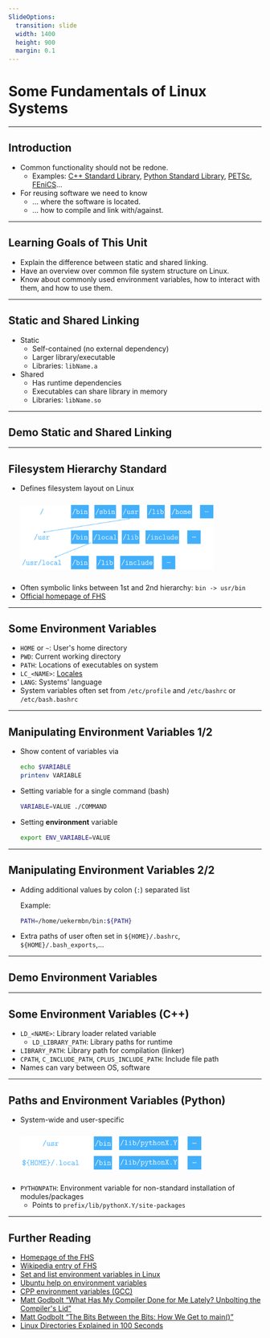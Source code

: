 ```yaml
---
SlideOptions:
  transition: slide
  width: 1400
  height: 900
  margin: 0.1
---
```


<style>
  .reveal strong {
  font-weight: bold;
      color: orange;
  }
  .reveal p {
      text-align: left;
  }
  .reveal section h1 {
      color: orange;
  }
  .reveal section h2 {
      color: orange;
  }
  .reveal section img {
    background:none;
    border:none;
    box-shadow:none;
  }
  .reveal code {
    font-family: 'Ubuntu Mono';
    color: orange;
  }
</style>


# Some Fundamentals of Linux Systems

---

## Introduction

- Common functionality should not be redone.
    - Examples: [C++ Standard Library](https://en.cppreference.com/w/cpp), [Python Standard Library](https://docs.python.org/3/library/), [PETSc](https://petsc.org/), [FEniCS](https://fenicsproject.org/)...
- For reusing software we need to know
    - ... where the software is located.
    - ... how to compile and link with/against.

---

## Learning Goals of This Unit

- Explain the difference between static and shared linking.
- Have an overview over common file system structure on Linux.
- Know about commonly used environment variables, how to interact with them, and how to use them.

---

## Static and Shared Linking

- Static
    - Self-contained (no external dependency)
    - Larger library/executable
    - Libraries: `libName.a`
- Shared
    - Has runtime dependencies
    - Executables can share library in memory
    - Libraries: `libName.so`

---

## Demo Static and Shared Linking

---

## Filesystem Hierarchy Standard

- Defines filesystem layout on Linux
    <img src="https://raw.githubusercontent.com/Simulation-Software-Engineering/Lecture-Material/main/03_building_and_packaging/figs/filesystem_hierarchy_structure/fig.png" width=80%; style="margin-left:auto; margin-right:auto; padding-top: 25px; padding-bottom: 25px">
- Often symbolic links between 1st and 2nd hierarchy: `bin -> usr/bin`
- [Official homepage of FHS](https://refspecs.linuxfoundation.org/fhs.shtml)

---

## Some Environment Variables

- `HOME` or `~`: User's home directory
- `PWD`: Current working directory
- `PATH`: Locations of executables on system
- `LC_<NAME>`: [Locales](https://wiki.archlinux.org/title/locale)
- `LANG`: Systems' language
- System variables often set from `/etc/profile` and `/etc/bashrc` or `/etc/bash.bashrc`

---

## Manipulating Environment Variables 1/2

- Show content of variables via

  ```bash
  echo $VARIABLE
  printenv VARIABLE
  ```

- Setting variable for a single command (bash)

  ```bash
  VARIABLE=VALUE ./COMMAND
  ```

- Setting **environment** variable

  ```bash
  export ENV_VARIABLE=VALUE
  ```

---

## Manipulating Environment Variables 2/2

- Adding additional values by colon (`:`) separated list

  Example:

  ```bash
  PATH=/home/uekermbn/bin:${PATH}
  ```

- Extra paths of user often set in `${HOME}/.bashrc`, `${HOME}/.bash_exports`,...

---

## Demo Environment Variables

---

## Some Environment Variables (C++)

- `LD_<NAME>`: Library loader related variable
    - `LD_LIBRARY_PATH`: Library paths for runtime
- `LIBRARY_PATH`: Library path for compilation (linker)
- `CPATH`, `C_INCLUDE_PATH`, `CPLUS_INCLUDE_PATH`: Include file path
- Names can vary between OS, software

---

## Paths and Environment Variables (Python)

- System-wide and user-specific
    <img src="https://raw.githubusercontent.com/Simulation-Software-Engineering/Lecture-Material/main/03_building_and_packaging/figs/filesystem_paths_python/fig.png" width=75%; style="margin-left:auto; margin-right:auto; padding-top: 25px; padding-bottom: 25px">
- `PYTHONPATH`: Environment variable for non-standard installation of modules/packages
    - Points to `prefix/lib/pythonX.Y/site-packages`

---

## Further Reading

- [Homepage of the FHS](https://refspecs.linuxfoundation.org/fhs.shtml)
- [Wikipedia entry of FHS](https://en.wikipedia.org/wiki/Filesystem_Hierarchy_Standard)
- [Set and list environment variables in Linux](https://linuxize.com/post/how-to-set-and-list-environment-variables-in-linux/)
- [Ubuntu help on environment variables](https://help.ubuntu.com/community/EnvironmentVariables)
- [CPP environment variables (GCC)](https://gcc.gnu.org/onlinedocs/cpp/Environment-Variables.html)
- [Matt Godbolt “What Has My Compiler Done for Me Lately? Unbolting the Compiler's Lid”](https://www.youtube.com/watch?v=bSkpMdDe4g4)
- [Matt Godbolt “The Bits Between the Bits: How We Get to main()”](https://www.youtube.com/watch?v=dOfucXtyEsU)
- [Linux Directories Explained in 100 Seconds](https://www.youtube.com/watch?v=42iQKuQodW4)
